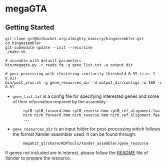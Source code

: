 megaGTA
=========

## Getting Started

```
git clone git@bitbucket.org:almighty_mimicry/kingassembler.git
cd kingAssembler
git submodule update --init --recursive
./make.sh

# assemble with default parameters
bin/megagta.py -r reads.fq -g gene_list.txt -o output_dir

# post-processing with clustering similarity threshold 0.99 (i.e. 1-0.01)
bin/post_proc.sh -g gene_resources_dir -d output_dir/contigs -m 16G -c 0.01

```

* `gene_list.txt` is a config file for specifying interested genes and some of their information required by the assembly:
```
		rplB rplB_forward.hmm rplB_reverse.hmm rplB_ref_alignment.faa
		nirK nirK_forward.hmm nirK_reverse.hmm nirK_ref_alignment.faa
		...
```

* `gene_resources_dir` is an input folder for post-processing which follows the format Xander assembler used. It can be found through:
```
		megahit_gt/share/RDPTools/Xander_assembler/gene_resource
```
If genes not included are in interest, please follow the [README][1] file of Xander to prepare the resource.

[1]: https://github.com/rdpstaff/Xander_assembler/blob/master/README.md

